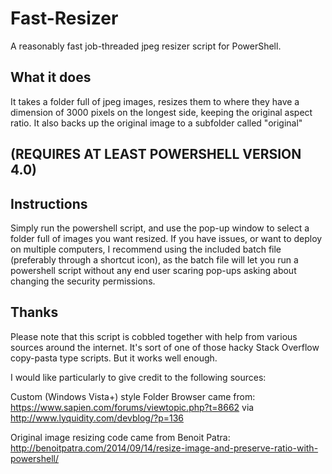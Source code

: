 # Fast-Resizer
A reasonably fast job-threaded jpeg resizer script for PowerShell.

## What it does

It takes a folder full of jpeg images, resizes them to where they have a dimension of 3000 pixels on the longest side, keeping the original aspect ratio. It also backs up the original image to a subfolder called "original"

## (REQUIRES AT LEAST POWERSHELL VERSION 4.0)

## Instructions

Simply run the powershell script, and use the pop-up window to select a folder full of images you want resized. If you have issues, or want to deploy on multiple computers, I recommend using the included batch file (preferably through a shortcut icon), as the batch file will let you run a powershell script without any end user scaring pop-ups asking about changing the security permissions.

## Thanks

Please note that this script is cobbled together with help from various sources around the internet. It's sort of one of those hacky Stack Overflow copy-pasta type scripts. But it works well enough. 

I would like particularly to give credit to the following sources:

Custom (Windows Vista+) style Folder Browser came from:
https://www.sapien.com/forums/viewtopic.php?t=8662 via http://www.lyquidity.com/devblog/?p=136

Original image resizing code came from Benoit Patra:
http://benoitpatra.com/2014/09/14/resize-image-and-preserve-ratio-with-powershell/
